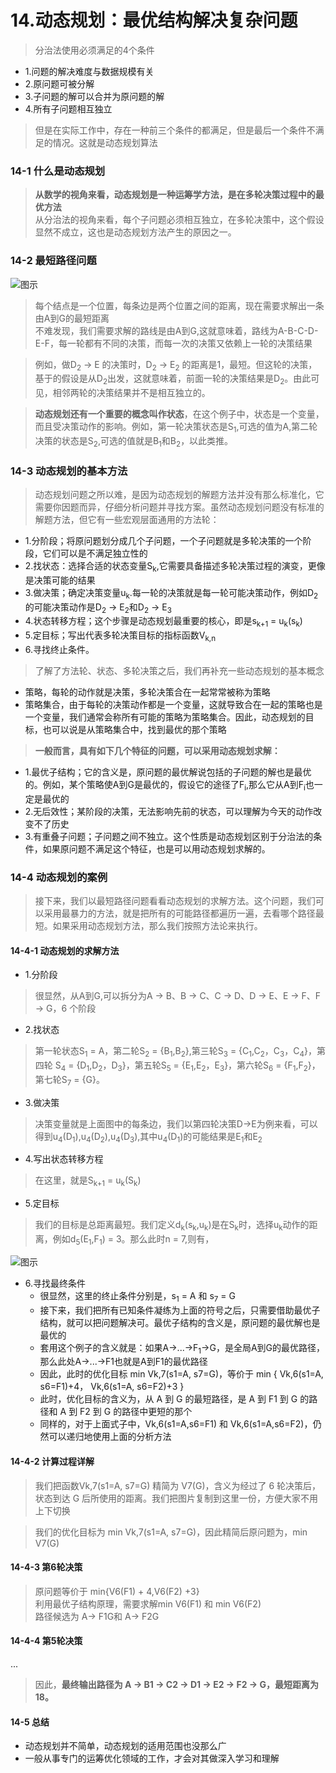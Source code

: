# 14.动态规划：最优结构解决复杂问题

> 分治法使用必须满足的4个条件
- 1.问题的解决难度与数据规模有关
- 2.原问题可被分解
- 3.子问题的解可以合并为原问题的解
- 4.所有子问题相互独立

> 但是在实际工作中，存在一种前三个条件的都满足，但是最后一个条件不满足的情况。这就是动态规划算法

### 14-1 什么是动态规划

> <b>从数学的视角来看，动态规划是一种运筹学方法，是在多轮决策过程中的最优方法</b><br>
> 从分治法的视角来看，每个子问题必须相互独立，在多轮决策中，这个假设显然不成立，这也是动态规划方法产生的原因之一。

### 14-2 最短路径问题

![图示](/img/2020/algorithm/data14-1.png)

> 每个结点是一个位置，每条边是两个位置之间的距离，现在需要求解出一条由A到G的最短距离<br/>
> 不难发现，我们需要求解的路线是由A到G,这就意味着，路线为A-B-C-D-E-F，每一轮都有不同的决策，而每一次的决策又依赖上一轮的决策结果<br/>

> 例如，做D<sub>2</sub> -> E 的决策时，D<sub>2</sub> -> E<sub>2</sub> 的距离是1，最短。但这轮的决策，基于的假设是从D<sub>2</sub>出发，这就意味着，前面一轮的决策结果是D<sub>2</sub>。由此可见，相邻两轮的决策结果并不是相互独立的。

> <b>动态规划还有一个重要的概念叫作状态</b>，在这个例子中，状态是一个变量，而且受决策动作的影响。例如，第一轮决策状态是S<sub>1</sub>,可选的值为A,第二轮决策的状态是S<sub>2</sub>,可选的值就是B<sub>1</sub>和B<sub>2</sub>，以此类推。

### 14-3 动态规划的基本方法

> 动态规划问题之所以难，是因为动态规划的解题方法并没有那么标准化，它需要你因题而异，仔细分析问题并寻找方案。虽然动态规划问题没有标准的解题方法，但它有一些宏观层面通用的方法轮：

- 1.分阶段；将原问题划分成几个子问题，一个子问题就是多轮决策的一个阶段，它们可以是不满足独立性的
- 2.找状态：选择合适的状态变量S<sub>k</sub>,它需要具备描述多轮决策过程的演变，更像是决策可能的结果
- 3.做决策；确定决策变量u<sub>k</sub>.每一轮的决策就是每一轮可能决策动作，例如D<sub>2</sub>的可能决策动作是D<sub>2</sub> -> E<sub>2</sub>和D<sub>2</sub> -> E<sub>3</sub>
- 4.状态转移方程；这个步骤是动态规划最重要的核心，即是s<sub>k+1</sub> = u<sub>k</sub>(s<sub>k</sub>)
- 5.定目标；写出代表多轮决策目标的指标函数V<sub>k,n</sub>
- 6.寻找终止条件。

> 了解了方法轮、状态、多轮决策之后，我们再补充一些动态规划的基本概念
 - 策略，每轮的动作就是决策，多轮决策合在一起常常被称为策略
 - 策略集合，由于每轮的决策动作都是一个变量，这就导致合在一起的策略也是一个变量，我们通常会称所有可能的策略为策略集合。因此，动态规划的目标，也可以说是从策略集合中，找到最优的那个策略

> <b>一般而言，具有如下几个特征的问题，可以采用动态规划求解：</b>
- 1.最优子结构；它的含义是，原问题的最优解说包括的子问题的解也是最优的。例如，某个策略使A到G是最优的，假设它的途径了F<sub>i</sub>,那么它从A到F<sub>i</sub>也一定是最优的
- 2.无后效性；某阶段的决策，无法影响先前的状态，可以理解为今天的动作改变不了历史
- 3.有重叠子问题；子问题之间不独立。这个性质是动态规划区别于分治法的条件，如果原问题不满足这个特征，也是可以用动态规划求解的。

### 14-4 动态规划的案例
> 接下来，我们以最短路径问题看看动态规划的求解方法。这个问题，我们可以采用最暴力的方法，就是把所有的可能路径都遍历一遍，去看哪个路径最短。如果采用动态规划方法，那么我们按照方法论来执行。

#### 14-4-1 动态规划的求解方法
- 1.分阶段

> 很显然，从A到G,可以拆分为A -> B、B -> C、C -> D、D -> E、E -> F、F -> G，6 个阶段

- 2.找状态

> 第一轮状态S<sub>1</sub> = A，第二轮S<sub>2</sub> = {B<sub>1</sub>,B<sub>2</sub>},第三轮S<sub>3</sub> = {C<sub>1</sub>,C<sub>2</sub>，C<sub>3</sub>，C<sub>4</sub>}，第四轮 S<sub>4</sub> = {D<sub>1</sub>,D<sub>2</sub>，D<sub>3</sub>}，第五轮S<sub>5</sub> = {E<sub>1</sub>,E<sub>2</sub>，E<sub>3</sub>}，第六轮S<sub>6</sub> = {F<sub>1</sub>,F<sub>2</sub>}，第七轮S<sub>7</sub> = {G}。

- 3.做决策

> 决策变量就是上面图中的每条边，我们以第四轮决策D->E为例来看，可以得到u<sub>4</sub>(D<sub>1</sub>),u<sub>4</sub>(D<sub>2</sub>),u<sub>4</sub>(D<sub>3</sub>),其中u<sub>4</sub>(D<sub>1</sub>)的可能结果是E<sub>1</sub>和E<sub>2</sub>

- 4.写出状态转移方程
> 在这里，就是S<sub>k+1</sub> = u<sub>k</sub>(S<sub>k</sub>)

- 5.定目标
> 我们的目标是总距离最短。我们定义d<sub>k</sub>(s<sub>k</sub>,u<sub>k</sub>)是在S<sub>k</sub>时，选择u<sub>k</sub>动作的距离，例如d<sub>5</sub>(E<sub>1</sub>,F<sub>1</sub>) = 3。那么此时n = 7,则有，

![图示](/img/2020/algorithm/data14-2.png)

- 6.寻找最终条件
  - 很显然，这里的终止条件分别是，s<sub>1</sub> = A 和 s<sub>7</sub> = G
  - 接下来，我们把所有已知条件凝练为上面的符号之后，只需要借助最优子结构，就可以把问题解决可。最优子结构的含义是，原问题的最优解也是最优的
  - 套用这个例子的含义就是：如果A->...->F<sub>1</sub>->G，是全局A到G的最优路径，那么此处A->...->F1也就是A到F1的最优路径
  - 因此，此时的优化目标 min Vk,7(s1=A, s7=G)，等价于 min { Vk,6(s1=A, s6=F1)+4， Vk,6(s1=A, s6=F2)+3 }
  - 此时，优化目标的含义为，从 A 到 G 的最短路径，是 A 到 F1 到 G 的路径和 A 到 F2 到 G 的路径中更短的那个
  - 同样的，对于上面式子中，Vk,6(s1=A,s6=F1) 和 Vk,6(s1=A,s6=F2)，仍然可以递归地使用上面的分析方法

#### 14-4-2 计算过程详解
  > 我们把函数Vk,7(s1=A, s7=G) 精简为 V7(G)，含义为经过了 6 轮决策后，状态到达 G 后所使用的距离。我们把图片复制到这里一份，方便大家不用上下切换

  > 我们的优化目标为 min Vk,7(s1=A, s7=G)，因此精简后原问题为，min V7(G)

#### 14-4-3 第6轮决策

> 原问题等价于 min{V6(F1) + 4,V6(F2) +3}<br/>
> 利用最优子结构原理，需要求解min V6(F1) 和 min V6(F2) <br/>
> 路径候选为 A-> F1G和 A-> F2G

#### 14-4-4 第5轮决策
...

> 因此，<b>最终输出路径为 A -> B1 -> C2 -> D1 -> E2 -> F2 -> G，最短距离为 18。</b>


#### 14-5 总结

- 动态规划并不简单，动态规划的适用范围也没那么广
- 一般从事专门的运筹优化领域的工作，才会对其做深入学习和理解

